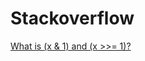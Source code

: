 # Stackoverflow  
[What is (x & 1) and (x >>= 1)?](https://stackoverflow.com/questions/38922606/what-is-x-1-and-x-1)
